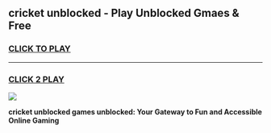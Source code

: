 
## cricket unblocked - Play Unblocked Gmaes & Free
<h3>
<a href="https://news.freeplayer.one?title=cricket_unblocked&ref=16F">CLICK TO PLAY</a></h3>
<hr>

<h3>
<a href="https://news.freeplayer.one?title=cricket_unblocked&ref=16F">CLICK 2 PLAY</a>
  
</h3>

<a href="https://news.freeplayer.one?title=cricket_unblocked&ref=16F/"><img src="https://clearcache.store/games.png"></a>


**cricket unblocked games unblocked: Your Gateway to Fun and Accessible Online Gaming**
